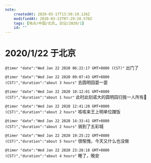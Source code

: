 ```yaml
---
note:
    createdAt: 2020-03-17T13:58:19.126Z
    modifiedAt: 2020-03-22T07:29:28.570Z
    tags: [地点/中国/北京, 日记/2020/1]
    id: ""
---
```

# 2020/1/22 于北京

`@timer "date":"Wed Jan 22 2020 06:22:17 GMT+0800 (CST)"`
出门了

`@timer "date":"Wed Jan 22 2020 09:07:43 GMT+0800 (CST)","duration":"about 3 hours"`
去圆明园耍一耍

`@timer "date":"Wed Jan 22 2020 10:12:01 GMT+0800 (CST)","duration":"about 1 hour"`
此时此刻诺大的圆明园归我一人所有:full_moon_with_face:

`@timer "date":"Wed Jan 22 2020 12:41:28 GMT+0800 (CST)","duration":"about 2 hours"`
咳咳来王上明单位蹭饭

`@timer "date":"Wed Jan 22 2020 14:33:41 GMT+0800 (CST)","duration":"about 2 hours"`
骑到了五彩城

`@timer "date":"Wed Jan 22 2020 19:25:22 GMT+0800 (CST)","duration":"about 5 hours"`
很惭愧，今天又什么也没做

`@timer "date":"Wed Jan 22 2020 23:28:18 GMT+0800 (CST)","duration":"about 4 hours"`
睡了，晚安
